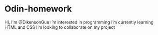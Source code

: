 # Odin-homework
Hi, I'm @DikensonGue
I’m interested in programming
I’m currently learning HTML and CSS
I’m looking to collaborate on my project